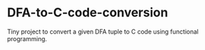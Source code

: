 # DFA-to-C-code-conversion
Tiny project to convert a given DFA tuple to C code using functional programming.
